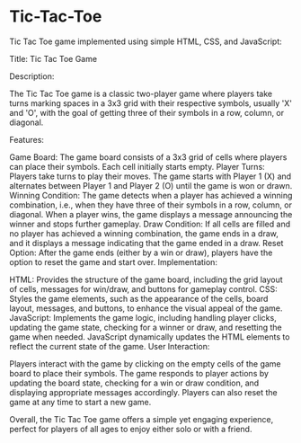 # Tic-Tac-Toe
Tic Tac Toe game implemented using simple HTML, CSS, and JavaScript:

Title: Tic Tac Toe Game

Description:

The Tic Tac Toe game is a classic two-player game where players take turns marking spaces in a 3x3 grid with their respective symbols, usually 'X' and 'O', with the goal of getting three of their symbols in a row, column, or diagonal.

Features:

Game Board: The game board consists of a 3x3 grid of cells where players can place their symbols. Each cell initially starts empty.
Player Turns: Players take turns to play their moves. The game starts with Player 1 (X) and alternates between Player 1 and Player 2 (O) until the game is won or drawn.
Winning Condition: The game detects when a player has achieved a winning combination, i.e., when they have three of their symbols in a row, column, or diagonal. When a player wins, the game displays a message announcing the winner and stops further gameplay.
Draw Condition: If all cells are filled and no player has achieved a winning combination, the game ends in a draw, and it displays a message indicating that the game ended in a draw.
Reset Option: After the game ends (either by a win or draw), players have the option to reset the game and start over.
Implementation:

HTML: Provides the structure of the game board, including the grid layout of cells, messages for win/draw, and buttons for gameplay control.
CSS: Styles the game elements, such as the appearance of the cells, board layout, messages, and buttons, to enhance the visual appeal of the game.
JavaScript: Implements the game logic, including handling player clicks, updating the game state, checking for a winner or draw, and resetting the game when needed. JavaScript dynamically updates the HTML elements to reflect the current state of the game.
User Interaction:

Players interact with the game by clicking on the empty cells of the game board to place their symbols. The game responds to player actions by updating the board state, checking for a win or draw condition, and displaying appropriate messages accordingly. Players can also reset the game at any time to start a new game.

Overall, the Tic Tac Toe game offers a simple yet engaging experience, perfect for players of all ages to enjoy either solo or with a friend.





